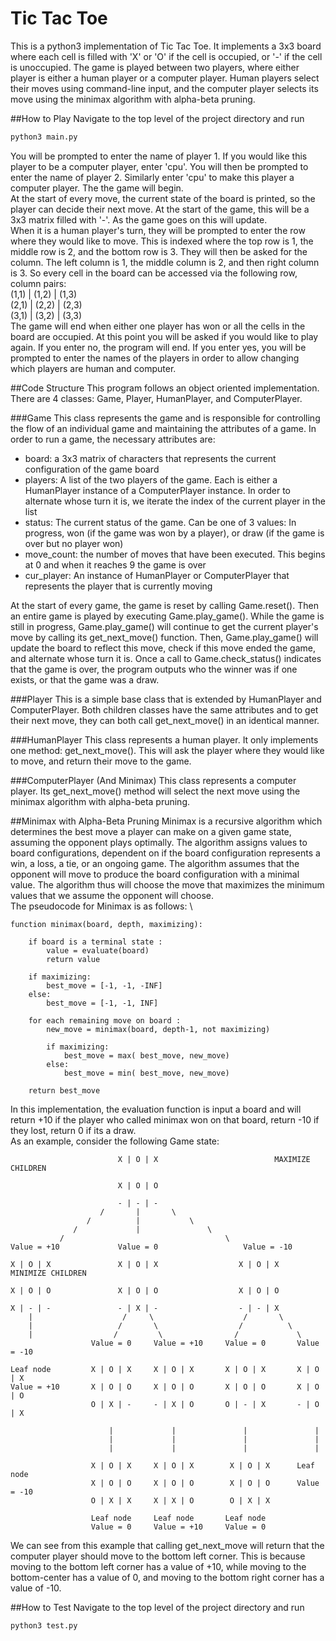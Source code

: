 # Tic Tac Toe
This is a python3 implementation of Tic Tac Toe. It implements a 3x3 board where each cell is filled with
'X' or 'O' if the cell is occupied, or '-' if the cell is unoccupied. The game is played between two
players, where either player is either a human player or a computer player. Human players select their
moves using command-line input, and the computer player selects its move using the minimax algorithm with
alpha-beta pruning.

##How to Play
Navigate to the top level of the project directory and run
```bash
python3 main.py
```
You will be prompted to enter the name of player 1. If you would like this player to be a computer
player, enter 'cpu'. You will then be prompted to enter the name of player 2. Similarly enter 'cpu' to
make this player a computer player. The the game will begin.
\
At the start of every move, the current state of the board is printed, so the player can decide their
next move. At the start of the game, this will be a 3x3 matrix filled with '-'. As the game goes on
this will update.
\
When it is a human player's turn, they will be prompted to enter the row where they would like to move.
This is indexed where the top row is 1, the middle row is 2, and the bottom row is 3. They will then be
asked for the column. The left column is 1, the middle column is 2, and then right column is 3. So every
cell in the board can be accessed via the following row, column pairs:
\
(1,1) | (1,2) | (1,3)
\
(2,1) | (2,2) | (2,3)
\
(3,1) | (3,2) | (3,3)
\
The game will end when either one player has won or all the cells in the board are occupied. At this
point you will be asked if you would like to play again. If you enter no, the program will end. If you
enter yes, you will be prompted to enter the names of the players in order to allow changing which
players are human and computer.

##Code Structure
This program follows an object oriented implementation. There are 4 classes: Game, Player,
HumanPlayer, and ComputerPlayer.

###Game
This class represents the game and is responsible for controlling the flow of an individual game and
maintaining the attributes of a game. In order to run a game, the necessary attributes are:
- board: a 3x3 matrix of characters that represents the current configuration of the game board
- players: A list of the two players of the game. Each is either a HumanPlayer instance of a ComputerPlayer
    instance. In order to alternate whose turn it is, we iterate the index of the current player in the list
- status: The current status of the game. Can be one of 3 values: In progress, won (if the game was won by a player),
    or draw (if the game is over but no player won)
- move_count: the number of moves that have been executed. This begins at 0 and when it reaches 9 the game is over
- cur_player: An instance of HumanPlayer or ComputerPlayer that represents the player that is currently moving

At the start of every game, the game is reset by calling Game.reset(). Then an entire game is played by executing
Game.play_game(). While the game is still in progress, Game.play_game() will continue to get the current player's
move by calling its get_next_move() function. Then, Game.play_game() will update the board to reflect this move,
check if this move ended the game, and alternate whose turn it is. Once a call to Game.check_status() indicates that
the game is over, the program outputs who the winner was if one exists, or that the game was a draw.

###Player
This is a simple base class that is extended by HumanPlayer and ComputerPlayer. Both children classes have the same
attributes and to get their next move, they can both call get_next_move() in an identical manner.

###HumanPlayer
This class represents a human player. It only implements one method: get_next_move(). This will ask the player
where they would like to move, and return their move to the game.

###ComputerPlayer (And Minimax)
This class represents a computer player. Its get_next_move() method will select the next move using the minimax 
algorithm with alpha-beta pruning. 

##Minimax with Alpha-Beta Pruning
Minimax is a recursive algorithm which determines the best move a player can make on a given game state,
assuming the opponent plays optimally. The algorithm assigns values to board configurations, dependent on if 
the board configuration represents a win, a loss, a tie, or an ongoing game. The algorithm assumes that the 
opponent will move to produce the board configuration with a minimal value. The algorithm thus will choose the move
that maximizes the minimum values that we assume the opponent will choose. 
\
The pseudocode for Minimax is as follows:
\

    function minimax(board, depth, maximizing):

        if board is a terminal state :
            value = evaluate(board)
            return value
            
        if maximizing:
            best_move = [-1, -1, -INF]
        else:
            best_move = [-1, -1, INF]
        
        for each remaining move on board :
            new_move = minimax(board, depth-1, not maximizing)
            
            if maximizing:
                best_move = max( best_move, new_move)
            else:
                best_move = min( best_move, new_move)
        
        return best_move

In this implementation, the evaluation function is input a board and will return +10 if the player who called minimax
won on that board, return -10 if they lost, return 0 if its a draw. 
\
As an example, consider the following Game state: 

                            X | O | X                          MAXIMIZE CHILDREN
                                                               
                            X | O | O                          

                            - | - | -
                        /       |       \
                     /          |           \
                  /             |               \
               /                                    \
    Value = +10             Value = 0                   Value = -10
    
    X | O | X               X | O | X                  X | O | X                    MINIMIZE CHILDREN

    X | O | O               X | O | O                  X | O | O

    X | - | -               - | X | -                  - | - | X 
        |                    /     \                    /       \
        |                   /       \                  /          \
        |                  /         \                /             \
                      Value = 0     Value = +10     Value = 0       Value = -10
                      
    Leaf node         X | O | X     X | O | X       X | O | X       X | O | X
    Value = +10       X | O | O     X | O | O       X | O | O       X | O | O
                      O | X | -     - | X | O       O | - | X       - | O | X 
                          
                          |             |               |               |
                          |             |               |               |
                          |             |               |               |
                          
                      X | O | X     X | O | X        X | O | X      Leaf node
                      X | O | O     X | O | O        X | O | O      Value = -10
                      O | X | X     X | X | O        O | X | X      
                      
                      Leaf node     Leaf node       Leaf node       
                      Value = 0     Value = +10     Value = 0       
                         
We can see from this example that calling get_next_move will return that the computer player should move to the bottom left corner. 
This is because moving to the bottom left corner has a value of +10, while moving to the bottom-center has a value of 0, and
moving to the bottom right corner has a value of -10. 
                         
##How to Test
Navigate to the top level of the project directory and run
```bash
python3 test.py
```
